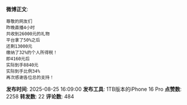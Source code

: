 **微博正文**: 
```
尊敬的网友们
昨晚直播4小时
共收到26000元的礼物
平台拿了50%之后
还剩13000元
缴纳了32%的个人所得税！
即4160元后
实际到手8840元
实际到手比例34%
再次感谢各位总的支持！
```
**发布时间**: 2025-08-25 16:09:00
**发布工具**: 1TB版本的iPhone 16 Pro
**点赞数**: 2258
**转发数**: 22
**评论数**: 484

